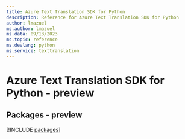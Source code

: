 ```yaml
---
title: Azure Text Translation SDK for Python
description: Reference for Azure Text Translation SDK for Python
author: lmazuel
ms.author: lmazuel
ms.data: 09/13/2023
ms.topic: reference
ms.devlang: python
ms.service: texttranslation
---
```

# Azure Text Translation SDK for Python - preview
## Packages - preview
[!INCLUDE [packages](text-translation-index.md)]